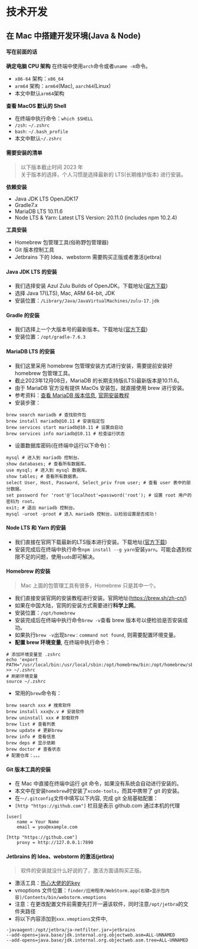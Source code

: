 # 技术开发

## 在 Mac 中搭建开发环境(Java & Node)

#### 写在前面的话

**确定电脑 CPU 架构**
在终端中使用`arch`命令或者`uname -m`命令。

- `x86-64` 架构：`x86_64`
- `arm64` 架构：`arm64`(Mac), `aarch64`(Linux)
- 本文中默认`arm64`架构

**查看 MacOS 默认的 Shell**

- 在终端中执行命令：`which $SHELL`
- `/zsh`: `~/.zshrc`
- `bash`: `~/.bash_profile`
- 本文中默认`~/.zshrc`

#### 需要安装的清单

> 以下版本截止时间 2023 年 <br/>
> 关于版本的选择，个人习惯是选择最新的 LTS(长期维护版本) 进行安装。

**依赖安装**

- Java JDK LTS OpenJDK17
- Gradle7.x
- MariaDB LTS 10.11.6
- Node LTS & Yarn: Latest LTS Version: 20.11.0 (includes npm 10.2.4)

**工具安装**

- Homebrew 包管理工具(俗称野包管理器)
- Git 版本控制工具
- Jetbrains 下的 Idea、webstorm 需要购买正版或者激活(jetbra)

#### Java JDK LTS 的安装

- 我们选择安装 Azul Zulu Builds of OpenJDK。下载地址([官方下载](https://www.azul.com/downloads/#zulu))
- 选择 Java 17(LTS), Mac, ARM 64-bit, JDK
- 安装位置：`/Library/Java/JavaVirtualMachines/zulu-17.jdk`

#### Gradle 的安装

- 我们选择上一个大版本号的最新版本。下载地址([官方下载](https://gradle.org/releases/))
- 安装位置：`/opt/gradle-7.6.3`

#### MariaDB LTS 的安装

- 我们这里采用 homebrew 包管理安装方式进行安装，需要提前安装好 homebrew 包管理工具。
- 截止2023年12月08日，MariaDB 的长期支持版(LTS)最新版本是10.11.6。
- 由于 MariaDB 官方没有提供 MacOs 安装包，就直接使用 brew 进行安装。
- 参考资料：[查看 MariaDB 版本信息](https://mariadb.org/download/?t=mariadb&p=mariadb&r=10.11.6&os=source&m=xtom_hk), [官网安装教程](https://mariadb.com/kb/en/installing-mariadb-on-macos-using-homebrew/)
- 安装步骤：

```shell
brew search mariadb # 查找软件包
brew install mariadb@10.11 # 安装指定包
brew services start mariadb@10.11 # 设置自启动
brew services info mariadb@10.11 # 检查运行状态
```

- 设置数据库密码(在终端中运行以下命令)：

```shell
mysql # 进入到 mariadb 控制台。
show databases; # 查看所有数据库。
use mysql; # 进入到 mysql 数据库。
show tables; # 查看所有数据表。
select User, Host, Password, Select_priv from user; # 查看 user 表中的部分数据。
set password for 'root'@'localhost'=password('root'); # 设置 root 用户的密码为 root。
exit; # 退出 mariadb 控制台。
mysql -uroot -proot # 进入 mariadb 控制台，以检验设置是否成功！
```

#### Node LTS 和 Yarn 的安装

- 我们直接在官网下载最新的LTS版本进行安装。下载地址([官方下载](https://nodejs.org/))
- 安装完成后在终端中执行命令`npm install --g yarn`安装`yarn`。可能会遇到权限不足的问题，使用`sudo`即可解决。

#### Homebrew 的安装

> Mac 上面的包管理工具有很多，Homebrew 只是其中一个。

- 我们直接安装官网的安装教程进行安装。官网地址(https://brew.sh/zh-cn/)
- 如果在中国大陆，官网的安装方式需要进行**科学上网**。
- 安装位置：`/opt/homebrew`
- 安装完成后在终端中执行命令`brew -v`查看 brew 版本号以便检验是否安装成功。
- 如果执行`brew -v`出现`brew：command not found`, 则需要配置环境变量。
- **配置 brew 环境变量**, 在终端中执行命令：

```shell
# 添加环境变量至 .zshrc
echo 'export PATH="/usr/local/bin:/usr/local/sbin:/opt/homebrew/bin:/opt/homebrew/sbin:$PATH"' >> ~/.zshrc
# 刷新环境变量
source ~/.zshrc
```

- 常用的`brew`命令有：

```shell
brew search xxx # 搜索软件
brew install xxx@v.v # 安装软件
brew uninstall xxx # 卸载软件
brew list # 查看列表
brew update # 更新brew
brew info # 查看信息
brew deps # 显示依赖
brew doctor # 查看状态
# 配置仓库：。。。
```

#### Git 版本工具的安装

- 在 Mac 中直接在终端中运行 git 命令，如果没有系统会自动进行安装的。
- 本文中在安装`homebrew`时安装了`xcode-tools`，而其中携带了 git 的安装。
- 在`～/.gitconfig`文件中填写以下内容, 完成 git 全局基础配置：
- `[http "https://github.com"]` 栏目是表示 github.com 通过本机的代理

```text
[user]
    name = Your Name
    email = you@example.com

[http "https://github.com"]
    proxy = http://127.0.0.1:7890
```

#### Jetbrains 的 Idea、webstorm 的激活(jetbra)

> 软件的安装就没什么好说的了，激活方面请购买正版。

- 激活工具：[热心大佬的的key](https://3.jetbra.in/)
- vmoptions 文件位置：`finder/应用程序/WebStorm.app(右键>显示包内容)/Contents/bin/webstorm.vmoptions`
- 注意：在更改配置文件前需要先打开一遍该软件，同时注意`/opt/jetbra`的文件夹路径
- 将以下内容添加到`xxx.vmoptions`文件中,

```text
-javaagent:/opt/jetbra/ja-netfilter.jar=jetbrains
--add-opens=java.base/jdk.internal.org.objectweb.asm=ALL-UNNAMED
--add-opens=java.base/jdk.internal.org.objectweb.asm.tree=ALL-UNNAMED
```
